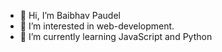 - 👋 Hi, I’m Baibhav Paudel
- 👀 I’m interested in web-development.
- 🌱 I’m currently learning JavaScript and Python

<!---
incri/incri is a ✨ special ✨ repository because its `README.md` (this file) appears on your GitHub profile.
You can click the Preview link to take a look at your changes.
--->
